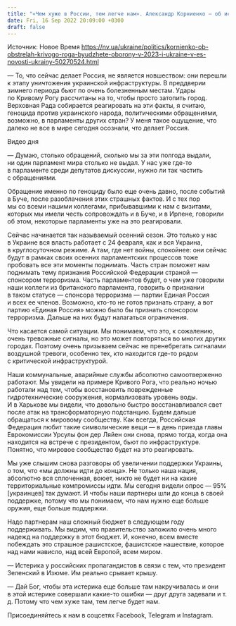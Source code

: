 ```yaml
---
title: "«Чем хуже в России, тем легче нам». Александр Корниенко — об истерике в РФ, приближении Украины к ЕС и деньгах на оборону в 2023-м. Интервью"
date: Fri, 16 Sep 2022 20:09:00 +0300
draft: false
---
```

Источник: Новое Время https://nv.ua/ukraine/politics/kornienko-ob-obstrelah-krivogo-roga-byudzhete-oborony-v-2023-i-ukraine-v-es-novosti-ukrainy-50270524.html


— То, что сейчас делает Россия, не является новшеством: они перешли к этапу уничтожения украинской инфраструктуры. В преддверии зимнего периода бьют по очень болезненным местам. Удары по Кривому Рогу рассчитаны на то, чтобы просто затопить город. Верховная Рада собирается реагировать на эти факты, я считаю, геноцида против украинского народа, политическими обращениями, возможно, в парламенты других стран? У меня такое ощущение, что далеко не все в мире сегодня осознали, что делает Россия.

 Видео дня   

— Думаю, столько обращений, сколько мы за эти полгода выдали, ни один парламент мира столько не выдал. У нас уже где-то в парламенте среди депутатов дискуссии, нужно ли так частить с обращениями.

Обращение именно по геноциду было еще очень давно, после событий в Буче, после разоблачения этих страшных фактов. И с тех пор мы со всеми нашими коллегами, прибывавшими к нам с визитами, которых мы имели честь сопровождать и в Буче, и в Ирпене, говорили об этом, некоторые парламенты уже на это реагировали.

Сейчас начинается так называемый осенний сезон. Это только у нас в Украине вся власть работает с 24 февраля, как и вся Украина, в круглосуточном режиме. А там, где нет войны, спокойнее: они сейчас будут в рамках своих осенних парламентских процессов тоже пробовать все эти моменты поднимать. Часть стран поможет нам поднимать тему признания Российской Федерации страной — спонсором терроризма. Часть парламентов будет, о чем уже говорили наши коллеги из британского парламента, говорить о признании в таком статусе — спонсора терроризма — партии Единая Россия и всех ее членов. Возможно, кто-то не готов признать страну, а вот партию «Единая Россия» можно было бы признать спонсором терроризма. Дальше на них будут налагаться ограничения.

Что касается самой ситуации. Мы понимаем, что это, к сожалению, очень тревожные сигналы, но это может повторяться во многих других городах. Поэтому очень призываем сейчас не пренебрегать сигналами воздушной тревоги, особенно тех, кто находится где-то рядом с критической инфраструктурой.

Наши коммунальные, аварийные службы абсолютно самоотверженно работают. Мы увидели на примере Кривого Рога, что реально ночью работали над тем, чтобы восстановить поврежденные гидротехнические сооружения, нормализовать уровень воды. И в Харькове мы видели, что довольно быстро восстанавливался свет после атак на трансформаторную подстанцию. Будем дальше обращаться к мировому сообществу. Как всегда, Российская Федерация любит такие символические вещи — в день приезда главы Еврокомиссии Урсулы фон дер Ляйен они снова, прямо тогда, когда она находится на встрече с президентом, бьют по инфраструктуре. Понятно, что мировое сообщество будет на это реагировать.

Мы уже слышим снова разговоры об увеличении поддержки Украины, о том, что «мы должны идти до конца». Не только наша нация, абсолютно вся сплоченная, воюет, никто не будет ни на какие территориальные компромиссы идти. Мы сегодня видели опрос — 95% [украинцев] так думают. И чтобы наши партнеры шли до конца в своей поддержке, потому что мы понимаем, что нам нужно еще больше оружия, еще больше поддержки.

Надо партнерам наш сложный бюджет в следующем году поддерживать. Мы видим, что правительство заложило очень много надежд на поддержку в этот бюджет. И, конечно, всем вместе побеждать это страшное рашистское, фашистское нашествие, которое над нами нависло, над всей Европой, всем миром.

— Истерика у российских пропагандистов в связи с тем, что президент Зеленский в Изюме. Им реально срывает крышу.

— Дай Бог, чтобы эта истерика еще больше там накручивалась и они в этой истерике совершали какие-то ошибки — друг друга задевали и т. д. Потому что чем хуже там, тем легче будет нам.

Присоединяйтесь к нам в соцсетях Facebook, Telegram и Instagram.
